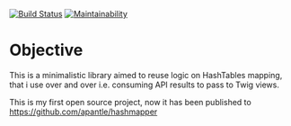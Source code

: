 [![Build Status](https://travis-ci.org/apantle/hashmapper.svg?branch=master)](https://travis-ci.org/apantle/hashmapper) [![Maintainability](https://api.codeclimate.com/v1/badges/5fa613bc0b87e5975a6a/maintainability)](https://codeclimate.com/github/apantle/hashmapper/maintainability)

# Objective

This is a minimalistic library aimed to reuse logic
on HashTables mapping, that i use over and over i.e.
consuming API results to pass to Twig views.

This is my first open source project, now it has been published to https://github.com/apantle/hashmapper

